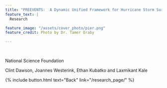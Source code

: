```yaml
---
title: "PREEVENTS:  A Dynamic Unified Framework for Hurricane Storm Surge Analysis and Prediction Spanning across the Coastal Floodplain and Ocean"
feature_text: |
  Research

feature_image: "/assets/cover_photo/pier.png"
feature_credit: Photo by Dr. Tamer Oraby

---
```

<br />

National Science Foundation


Clint Dawson, Joannes Westerink, Ethan Kubatko and Laxmikant Kale



{% include button.html text="Back" link="/research_page/" %}


